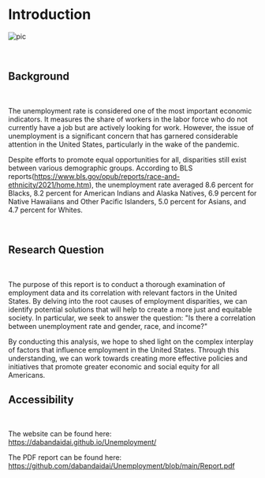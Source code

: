 # Introduction

![pic](https://user-images.githubusercontent.com/90293930/234728294-8e6f76e8-7dfc-4d5d-9b32-d870ecffa423.jpeg)


<br>

## Background

<br>

The unemployment rate is considered one of the most important economic indicators. It measures the share of workers in the labor force who do not currently have a job but are actively looking for work. However, the issue of unemployment is a significant concern that has garnered considerable attention in the United States, particularly in the wake of the pandemic. 

Despite efforts to promote equal opportunities for all, disparities still exist between various demographic groups. According to BLS reports(https://www.bls.gov/opub/reports/race-and-ethnicity/2021/home.htm), the unemployment rate averaged 8.6 percent for Blacks, 8.2 percent for American Indians and Alaska Natives, 6.9 percent for Native Hawaiians and Other Pacific Islanders, 5.0 percent for Asians, and 4.7 percent for Whites. 

<br>

## Research Question

<br>

The purpose of this report is to conduct a thorough examination of employment data and its correlation with relevant factors in the United States. By delving into the root causes of employment disparities, we can identify potential solutions that will help to create a more just and equitable society. In particular, we seek to answer the question: "Is there a correlation between unemployment rate and gender, race, and income?"

By conducting this analysis, we hope to shed light on the complex interplay of factors that influence employment in the United States. Through this understanding, we can work towards creating more effective policies and initiatives that promote greater economic and social equity for all Americans.

## Accessibility

<br>

The website can be found here: https://dabandaidai.github.io/Unemployment/

The PDF report can be found here:  https://github.com/dabandaidai/Unemployment/blob/main/Report.pdf
